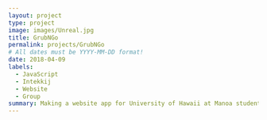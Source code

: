 ```yaml
---
layout: project
type: project
image: images/Unreal.jpg
title: GrubNGo
permalink: projects/GrubNGo
# All dates must be YYYY-MM-DD format!
date: 2018-04-09
labels:
  - JavaScript
  - Intekkij
  - Website
  - Group
summary: Making a website app for University of Hawaii at Manoa students who need a place to eat
---
```

